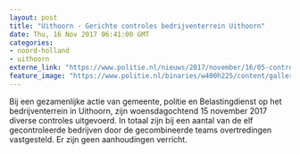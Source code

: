 ```yaml
---
layout: post
title: "Uithoorn - Gerichte controles bedrijventerrein Uithoorn"
date: Thu, 16 Nov 2017 06:41:00 GMT
categories: 
- noord-holland 
- uithoorn 
externe_link: "https://www.politie.nl/nieuws/2017/november/16/05-controleactie-uithoorn.html"
feature_image: "https://www.politie.nl/binaries/w400h225/content/gallery/politie/nieuws/2017/november/05-am/uithoorn-klein.jpg"
---
```


Bij een gezamenlijke actie van gemeente, politie en Belastingdienst op het bedrijventerrein in Uithoorn, zijn woensdagochtend 15 november 2017 diverse controles uitgevoerd. In totaal zijn bij een aantal van de elf gecontroleerde bedrijven door de gecombineerde teams overtredingen vastgesteld. Er zijn geen aanhoudingen verricht.
